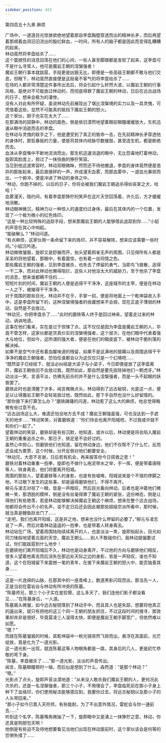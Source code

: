 ```yaml
---
sidebar_position: 422
---
```

 第四百五十九章 麻烦


广场中，一道道目光惊骇欲绝地望着那自李盘胸膛穿透而出的精神长矛，而后再望着那顺着血洞汩汩流出的殷红鲜血，一时间，所有人的脑子都是因此而变得乱糟糟的起来。  
林动竟然将李盘给杀了……  
这个震撼性的消息回荡在他们的心间，一些人甚至脚跟都是发软了起来，这李盘可不是什么寻常人，他可是魔岩王朝的涅槃强者！  
魔岩王朝行事本就跋扈，手段更是凶狠无比，即便是一些高级王朝都不敢与他们交恶，但眼下，林动竟然直接便是这般毫不客气的将李盘给杀了……  
在场的人都非常清楚这件事传出去后，将会引起什么轩然大波，以魔岩王朝的行事风格，是绝对不可能放过林动的，而彻底得罪了魔岩王朝的林动，日后在远古战场的日子，想来会极为的凄惨。  
没有人对此有所怀疑，虽说林动先前展现出了堪比涅槃境的实力以及一具灵傀，可凭借着这些，显然不可能真的抵挡下魔岩王朝的怒火。  
这个家伙，胆子也实在太大了……  
在那满场的寂静中，林动的面色，倒是依旧漠然地望着眼前眼瞳缓缓放大，生机迅速从眼中消逝而去的李盘。  
在林动与灵傀的联手之下，他是遭受到了真正的致命一击，在先前精神长矛穿透他的身体时，那狂暴般的力量，便是将其体内经脉尽数摧毁，甚至连生机，都是断绝而去。  
血沫从李盘嘴中不断地流淌而出，那生机迅速消退的眼中，无比怨毒地盯着林动，旋即其脸庞上，掠过了一抹扭曲的狰狞笑容。  
当见到他这道笑容时，林动双眼微眯，然而还不待他撤退，李盘的身体竟然便是诡异的膨胀起来，最后直接砰的一声，炸成漫天血雾，而那血雾中，一道血光暴掠而出，一个俯冲，便是冲进了林动的身体之中。  
“林动，你跑不掉的，以后的日子，你将会被我们魔岩王朝追杀得如丧家之犬，哈哈！”  
血雾漫天，隐约间，有着李盘那狰狞的笑声在这片天空回荡着，许久后，方才缓缓地消散。  
林动眼神微沉，精神力以一种惊人的速度扫过身体，最后在其体内的一个位置，发现了一个极为微小的红色烙印。  
“这是一种比较特殊的追踪手段，想来那魔岩王朝的人能够借此追踪到你……”小貂的声音在其心中响起。  
“能破解么？”林动问道。  
“有点麻烦，这家伙用一条命留下来的烙印，并不容易解除，想来应该需要一些时间。”小貂沉吟道。  
林动微微皱眉，旋即又是舒展而开，抬头望着鸦雀无声的周围，只见得所有人都是呆呆的将他望着，那眼中，有着震惊，也有着一丝同情之色。  
那些魔岩王朝的强者，见到李盘被杀，也失去了停留的勇气，当即鸟飞兽散，逃得一干二净，而对此林动也懒得阻拦，这些人对他没太大的威胁力，至于他杀了李盘的消息，想来谁都瞒不住的……  
短短片刻的时间，魔岩王朝的人便是逃得干干净净，这座城市的主宰，便是在林动一人之下，被摧得干干净净。  
对于周围的那些目光，林动并不在乎，手掌一招，便是将地面上一个乾坤袋收入手中，这是李盘所留下的，这种涅槃境强者的收藏想来不会弱，现在正底子薄弱的林动，自然是不会放过。  
“林动兄，你把李盘杀了……”此时的磨铁等人终于是回过神来，望着走过来的林动，讷讷地道。  
这事在他们看来，实在是过于惊悚了点，这不仅仅是因为李盘是魔岩王朝的人，毕竟不管怎样，这家伙都是货真价实的涅槃境强者，这个层次，在他们眼中代表着强大与地位，但如今，这所谓的强大者，便是在他们的眼皮底下，被林动干脆利落的解决掉。  
如果不是空气中还有着血腥味道的残留，如果不是这满地的狼藉以及周围逃得干干净净的魔岩王朝强者，恐怕任谁都会以为这仅仅只是一个幻境吧……  
“既然梁子已经结下，就没必纠结是大梁子与小梁子，今日即便是放了这李盘离开，魔岩王朝依旧不会放过我，既然如此，那自然是要先拔除掉他们一颗虎牙。”林动淡淡一笑，言语平淡，仿佛先前杀的并不是什么涅槃强者，而是一头不起眼的妖兽罢了。  
磨铁此时也是清醒了许多，闻言微微点头，林动得到了远古秘钥，光是这一点，便足以让得魔岩王朝不会轻易放过他，既然如此，那下手自然也没什么好留情的。  
“那你接下来打算怎么办？”磨铁踌躇的问道，林动惹了这么大的麻烦，他总觉得略微有些过意不去。  
“远古战场这么大，难道还怕没地方去不成？魔岩王朝强虽强，可也没达到一手遮天的地步……”林动笑笑，对着磨铁道：“你们待会也离开阳城吧，不过我或许就不和你们一起了。”  
望着林动的笑容，磨铁却是有些沉默，他知道，或许以后，林动便是将会陷入魔岩王朝的重重追杀之中，那日子，铁定是不会好过的。  
虽然心中担心，但磨铁他们也知道，留在林动身边，他们不仅帮不了什么忙，反而还会成为累赘，这个时候，分开反倒对他们都要安全。  
“林动兄，大恩不言谢，日后若有机会，再来报答你今日搭救之恩！”  
磨铁对着林动重重一抱拳，旋即也不做什么拖泥带水之举，手一挥，便是带着唐暄等人，转身离去，他们将要离开阳城。  
周围的那些人，望着磨铁等人的身影，也是有些嘘唏，阳城说来是个不错的停脚之地，不过眼下发生的这些事，却是逼得磨铁他们，不得不离开。  
柳元与凌志对视了一眼，皆是一声暗叹，然后目光看向林动，后者也是冲着他们微微一笑，那洒脱的模样，倒是没有丝毫得罪了魔岩王朝的紧张，这份神态，倒是让得他们有些艳羡，若是林动能够解决掉魔岩王朝这个麻烦，想来在整个远古战场，他都将会传出不小的名声，说不定日后还会因此被那些超级宗派所看中，那时候，就当真是鲤鱼跃龙门了……  
“走吧，我们也离开阳城，这是非之地，想来也没什么停留的必要了。”柳元与凌志说了一声，然后对着林动遥遥的一抱拳，也是带着人转身离去。  
林动站在广场，望着周围陆陆续续离开的人，也是淡淡一笑，旋即抬起头，目光如同刀锋般地望着北面的天空，魔岩王朝么……别人不敢碰你们，我林动就偏要试试，你们能跋扈到什么地步！  
在磨铁他们离开阳城后不久，林动也是动身离开，不过他的方向与磨铁他们相反，很多人望着他离去而后消失在那远处天际之边的身影，皆是一声轻叹，谁也不知道，这个在阳城留下来震撼一笔的青年，在接下来魔岩王朝的怒火中，能否独善其身……  
……  
这是一片连绵的山脉，在那其中的一座青峰上，数道黑影闪现而出，那当先一人，正是当初在雷岩谷与林动有所冲突的陈墓。  
“陈墓师兄，那三个小子实在是狡猾，这么多天了，我们连他们影子都没看见……”在陈墓身后，一人道。  
陈墓眉头微皱，如今远古秘钥落到了林动手中，而且其人也是失踪，想要将他真正的逼出来，就只有把他的这三个同一王朝的朋友抓住，不过这段时间的搜寻，那效果却并非是很好，毕竟莫凌三人溜得太快，即便是魔岩王朝手脚宽广，但依然难以如愿。  
“嗯？”  
而就在陈墓皱眉的时候，其乾坤袋中一枚光镜突然飞掠而出，悬浮在其面前，光芒绽放，竟是化为了一道光影。  
这一道光影一出现，就连陈墓这等人物眼角都是一跳，其身后的几人，更是赶忙恭敬的弯下身。  
“陈墓，李盘被杀了……”那一道光影，淡淡的声音传出。  
闻言，陈墓眼瞳顿时一缩，而后似是想到了什么，森然道：“是那个林动？”  
“嗯。”  
光影点了点头，旋即声音淡漠地道：“从来没人敢杀我们魔岩王朝的人，更何况此次杀的，还是一名涅槃强者，那三个小子，不用理会了，李盘临死前在那小子身上种下了血烙印，你们使用秘法能够感应到，我要你过去，将远古秘钥以及那小子的人头带回来。”  
“那小子如今已晋入天符师，有些能耐，为了不出意外情况，雷蛇会与你一通前去……”  
听到这个名字，陈墓嘴角微抽了一下，旋即眼中又是涌上一抹狰狞之意，林动，你还真是狗胆包天啊！  
他倒是有些迫不及待地想要看见当他们出现在林动面前时，这个家伙该会是何等的恐惧失措了……  
  
  
